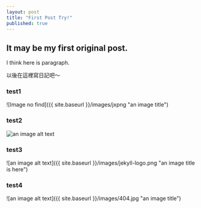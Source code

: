 ```yaml
---
layout: post
title: "First Post Try!"
published: true
---
```


## It may be my first original post.

I think here is paragraph.

以後在這裡寫日記吧～
### test1
![Image no find]({{ site.baseurl }}/images/jxpng "an image title")
### test2
![an image alt text](/images/jekyll-logo.png "an image title")
### test3
![an image alt text]({{ site.baseurl }}/images/jekyll-logo.png "an image title is here")
### test4
![an image alt text]({{ site.baseurl }}/images/404.jpg "an image title")